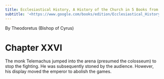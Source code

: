 ```yaml
---
title: Ecclesiastical History, A History of the Church in 5 Books from A.D.322 to the Death of Theodore of Mopsuestia, A.D.427
subtitle: '<https://www.google.com/books/edition/Ecclesiastical_History/q_54qEMqFVsC?hl=en&gbpv=0>'
---
```


By Theodoretus (Bishop of Cyrus)

# Chapter XXVI

The monk Telemachus jumped into the arena (presumed the colosseum) to stop the fighting. He was subsequently stoned by the audience. However, his display moved the emperor to abolish the games.
